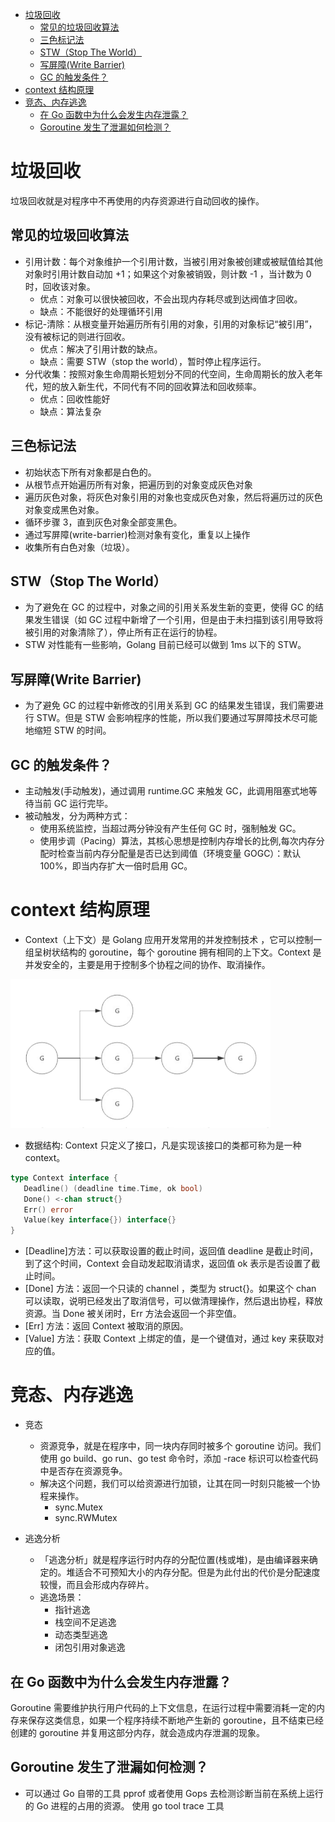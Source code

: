 <!-- TOC -->
* [垃圾回收](#垃圾回收)
  * [常见的垃圾回收算法](#常见的垃圾回收算法)
  * [三色标记法](#三色标记法)
  * [STW（Stop The World）](#stwstop-the-world)
  * [写屏障(Write Barrier)](#写屏障write-barrier)
  * [GC 的触发条件？](#gc-的触发条件)
* [context 结构原理](#context-结构原理)
* [竞态、内存逃逸](#竞态内存逃逸)
  * [在 Go 函数中为什么会发生内存泄露？](#在-go-函数中为什么会发生内存泄露)
  * [Goroutine 发生了泄漏如何检测？](#goroutine-发生了泄漏如何检测)
<!-- TOC -->

# 垃圾回收
垃圾回收就是对程序中不再使用的内存资源进行自动回收的操作。
## 常见的垃圾回收算法
* 引用计数：每个对象维护一个引用计数，当被引用对象被创建或被赋值给其他对象时引用计数自动加 +1；如果这个对象被销毁，则计数 -1 ，当计数为 0 时，回收该对象。 
  * 优点：对象可以很快被回收，不会出现内存耗尽或到达阀值才回收。 
  * 缺点：不能很好的处理循环引用 
* 标记-清除：从根变量开始遍历所有引用的对象，引用的对象标记“被引用”，没有被标记的则进行回收。 
  * 优点：解决了引用计数的缺点。 
  * 缺点：需要 STW（stop the world），暂时停止程序运行。 
* 分代收集：按照对象生命周期长短划分不同的代空间，生命周期长的放入老年代，短的放入新生代，不同代有不同的回收算法和回收频率。 
  * 优点：回收性能好 
  * 缺点：算法复杂

## 三色标记法
* 初始状态下所有对象都是白色的。 
* 从根节点开始遍历所有对象，把遍历到的对象变成灰色对象 
* 遍历灰色对象，将灰色对象引用的对象也变成灰色对象，然后将遍历过的灰色对象变成黑色对象。 
* 循环步骤 3，直到灰色对象全部变黑色。 
* 通过写屏障(write-barrier)检测对象有变化，重复以上操作 
* 收集所有白色对象（垃圾）。

## STW（Stop The World）
* 为了避免在 GC 的过程中，对象之间的引用关系发生新的变更，使得 GC 的结果发生错误（如 GC 过程中新增了一个引用，但是由于未扫描到该引用导致将被引用的对象清除了），停止所有正在运行的协程。 
* STW 对性能有一些影响，Golang 目前已经可以做到 1ms 以下的 STW。

## 写屏障(Write Barrier)
* 为了避免 GC 的过程中新修改的引用关系到 GC 的结果发生错误，我们需要进行 STW。但是 STW 会影响程序的性能，所以我们要通过写屏障技术尽可能地缩短 STW 的时间。

## GC 的触发条件？
* 主动触发(手动触发)，通过调用 runtime.GC 来触发 GC，此调用阻塞式地等待当前 GC 运行完毕。
* 被动触发，分为两种方式：
    * 使用系统监控，当超过两分钟没有产生任何 GC 时，强制触发 GC。
    * 使用步调（Pacing）算法，其核心思想是控制内存增长的比例,每次内存分配时检查当前内存分配量是否已达到阈值（环境变量 GOGC）：默认 100%，即当内存扩大一倍时启用 GC。

# context 结构原理
* Context（上下文）是 Golang 应用开发常用的并发控制技术 ，它可以控制一组呈树状结构的 goroutine，每个 goroutine 拥有相同的上下文。Context 是并发安全的，主要是用于控制多个协程之间的协作、取消操作。

![img.png](../images/context.png)

* 数据结构: Context 只定义了接口，凡是实现该接口的类都可称为是一种 context。
```go
type Context interface {
   Deadline() (deadline time.Time, ok bool)
   Done() <-chan struct{}
   Err() error
   Value(key interface{}) interface{}
}
```
- [Deadline]方法：可以获取设置的截止时间，返回值 deadline 是截止时间，到了这个时间，Context 会自动发起取消请求，返回值 ok 表示是否设置了截止时间。
- [Done] 方法：返回一个只读的 channel ，类型为 struct{}。如果这个 chan 可以读取，说明已经发出了取消信号，可以做清理操作，然后退出协程，释放资源。当 Done 被关闭时，Err 方法会返回一个非空值。
- [Err] 方法：返回 Context 被取消的原因。
- [Value] 方法：获取 Context 上绑定的值，是一个键值对，通过 key 来获取对应的值。


# 竞态、内存逃逸
* 竞态
    - 资源竞争，就是在程序中，同一块内存同时被多个 goroutine 访问。我们使用 go build、go run、go test 命令时，添加 -race 标识可以检查代码中是否存在资源竞争。
    - 解决这个问题，我们可以给资源进行加锁，让其在同一时刻只能被一个协程来操作。
        - sync.Mutex
        - sync.RWMutex

* 逃逸分析
    - 「逃逸分析」就是程序运行时内存的分配位置(栈或堆)，是由编译器来确定的。堆适合不可预知大小的内存分配。但是为此付出的代价是分配速度较慢，而且会形成内存碎片。
    - 逃逸场景：
        - 指针逃逸
        - 栈空间不足逃逸
        - 动态类型逃逸
        - 闭包引用对象逃逸

## 在 Go 函数中为什么会发生内存泄露？
Goroutine 需要维护执行用户代码的上下文信息，在运行过程中需要消耗一定的内存来保存这类信息，如果一个程序持续不断地产生新的 goroutine，且不结束已经创建的 goroutine 并复用这部分内存，就会造成内存泄漏的现象。

## Goroutine 发生了泄漏如何检测？
* 可以通过 Go 自带的工具 pprof 或者使用 Gops 去检测诊断当前在系统上运行的 Go 进程的占用的资源。 使用 go tool trace 工具

